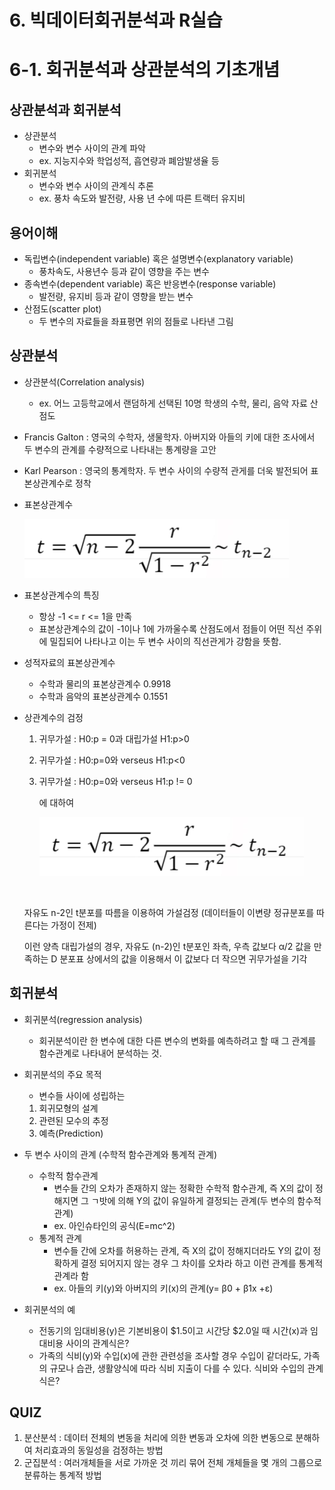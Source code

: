 # 6. 빅데이터회귀분석과 R실습



# 6-1. 회귀분석과 상관분석의 기초개념



## 상관분석과 회귀분석

- 상관분석
  - 변수와 변수 사이의 관계 파악
  - ex. 지능지수와 학업성적, 흡연량과 폐암발생율 등
- 회귀분석
  - 변수와 변수 사이의 관계식 추론
  - ex. 풍차 속도와 발전량, 사용 년 수에 따른 트랙터 유지비



## 용어이해

- 독립변수(independent variable) 혹은 설명변수(explanatory variable)
  - 풍차속도, 사용년수 등과 같이 영향을 주는 변수
- 종속변수(dependent variable) 혹은 반응변수(response variable)
  - 발전량, 유지비 등과 같이 영향을 받는 변수
- 산점도(scatter plot)
  - 두 변수의 자료들을 좌표평면 위의 점들로 나타낸 그림



## 상관분석

- 상관분석(Correlation analysis)
  - ex. 어느 고등학교에서 랜덤하게 선택된 10명 학생의 수학, 물리, 음악 자료 산점도
- Francis Galton : 영국의 수학자, 생물학자. 아버지와 아들의 키에 대한 조사에서 두 변수의 관계를 수량적으로 나타내는 통계량을 고안
- Karl Pearson : 영국의 통계학자. 두 변수 사이의 수량적 관게를 더욱 발전되어 표본상관계수로 정착

- 표본상관계수

  ![6_1_2](md-images/6_1_2-16298769680021.PNG)

- 표본상관계수의 특징

  - 항상 -1 <= r <= 1을 만족
  - 표본상관계수의 값이 -1이나 1에 가까울수록 산점도에서 점들이 어떤 직선 주위에 밀집되어 나타나고 이는 두 변수 사이의 직선관게가 강함을 뜻함.

- 성적자료의 표본상관계수

  - 수학과 물리의 표본상관계수 0.9918
  - 수학과 음악의 표본상관계수 0.1551

- 상관계수의 검정

  1. 귀무가설 : H0:p = 0과 대립가설 H1:p>0

  2. 귀무가설 : H0:p=0와 verseus H1:p<0

  3. 귀무가설 : H0:p=0와 verseus H1:p != 0

     에 대하여

     ![6_1_2](md-images/6_1_2.PNG)

     ​	

  자유도 n-2인 t분포를 따름을 이용하여 가설검정 (데이터들이 이변량 정규분포를 따른다는 가정이 전제)

  이런 양측 대립가설의 경우, 자유도 (n-2)인 t분포인 좌측, 우측 값보다 α/2 값을 만족하는 D 분포표 상에서의 값을 이용해서 이 값보다 더 작으면 귀무가설을 기각



## 회귀분석

- 회귀분석(regression analysis)

  - 회귀분석이란 한 변수에 대한 다른 변수의 변화를 예측하려고 할 때 그 관계를 함수관계로 나타내어 분석하는 것.

- 회귀분석의 주요 목적

  - 변수들 사이에 성립하는

  1. 회귀모형의 설계
  2. 관련된 모수의 추정
  3. 예측(Prediction)

- 두 변수 사이의 관계 (수학적 함수관계와 통계적 관계)

  - 수학적 함수관계
    - 변수들 간의 오차가 존재하지 않는 정확한 수학적 함수관계, 즉 X의 값이 정해지면 그 ㄱ밧에 의해 Y의 값이 유일하게 결정되는 관계(두 변수의 함수적 관계)
    - ex. 아인슈타인의 공식(E=mc^2)
  - 통계적 관계
    - 변수들 간에 오차를 허용하는 관계, 즉 X의 값이 정해지더라도 Y의 값이 정확하게 결정 되어지지 않는 경우 그 차이를 오차라 하고 이런 관계를 통계적 관계라 함
    - ex.  아들의 키(y)와 아버지의 키(x)의 관계(y= β0 +  β1x +ε)

- 회귀분석의 예

  - 전동기의 임대비용(y)은 기본비용이 $1.5이고 시간당 $2.0일 때 시간(x)과 임대비용 사이의 관계식은?
  - 가족의 식비(y)와 수입(x)에 관한 관련성을 조사할 경우 수입이 같더라도, 가족의 규모나 습관, 생활양식에 따라 식비 지출이 다를 수 있다. 식비와 수입의 관계식은?



## QUIZ

1. 분산분석 : 데이터 전체의 변동을 처리에 의한 변동과 오차에 의한 변동으로 분해하여 처리효과의 동일성을 검정하는 방법
2. 군집분석 : 여러개체들을 서로 가까운 것 끼리 묶어 전체 개체들을 몇 개의 그룹으로 분류하는 통계적 방법